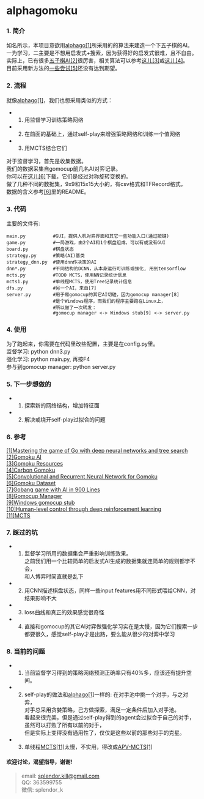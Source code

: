 # alphagomoku


### 1. 简介

  如名所示，本项目意欲用[alphago\[1\]][1]所采用的的算法来建造一个下五子棋的AI。</br>
  一为学习，二主要是不想用启发式+搜索，因为获得好的启发式很难，且不自由。</br>
  实际上，已有很多[五子棋AI\[2\]][2]很厉害，相关算法可以参考[这儿\[3\]][3]或[这儿\[4\]][4]。</br>
  目前采用新方法的[一些尝试\[5\]][5]还没有达到期望。


### 2. 流程
  就像[alphago\[1\]][1]，我们也想采用类似的方式：  
  * 1. 用监督学习训练策略网络
  * 2. 在前面的基础上，通过self-play来增强策略网络和训练一个值网络
  * 3. 用MCTS结合它们

  对于监督学习，首先是收集数据。</br>
  我们的数据采集自gomocup前几名AI对弈记录。</br>
  你可以在[这儿\[6\]][6]下载，它们是经过对称旋转变换的。</br>
  做了几种不同的数据集，9x9和15x15大小的，有csv格式和TFRecord格式，</br>
  数据的含义参考[\[6\]][6]里的README。</br>


### 3. 代码
  主要的文件有:
  ```
  main.py          #GUI，提供人机对弈界面和其它一些功能入口(通过按键)
  game.py          #一局游戏，由2个AI和1个棋盘组成，可以有或没有GUI
  board.py         #棋盘状态
  strategy.py      #策略(AI)基类
  strategy_dnn.py  #使用dnn作决策的AI
  dnn*.py          #不同结构的DCNN，从本身运行可训练或强化, 用到tensorflow
  mcts.py          #TODO MCTS，使用NN记录统计信息
  mcts1.py         #单线程MCTS，使用Tree记录统计信息
  dfs.py           #另一个AI，来自[7]
  server.py        #用于和gomocup的其它AI切磋，因为gomocup manager[8]
                   #是个Windows程序，而我们的程序主要跑在Linux上，
                   #所以做了一次转发：
                   #gomocup manager <-> Windows stub[9] <-> server.py
```

### 4. 使用
  为了跑起来，你需要在代码里改些配置，主要是在config.py里。</br>
  监督学习: python dnn3.py</br>
  强化学习: python main.py, 再按F4</br>
  参与到gomocup manager: python server.py


### 5. 下一步想做的
 * 1. 探索新的网络结构，增加特征面
 * 2. 解决或绕开self-play过拟合的问题


### 6. 参考
  [\[1\]Mastering the game of Go with deep neural networks and tree search][1]</br>
  [\[2\]Gomoku AI][2]</br>
  [\[3\]Gomoku Resources][3]</br>
  [\[4\]Carbon Gomoku][4]</br>
  [\[5\]Convolutional and Recurrent Neural Network for Gomoku][5]</br>
  [\[6\]Gomoku Dataset][6]</br>
  [\[7\]Gobang game with AI in 900 Lines][7]</br>
  [\[8\]Gomocup Manager][8]</br>
  [\[9\]Windows gomocup stub][9]</br>
  [\[10\]Human-level control through deep reinforcement learning][10]</br>
  [\[11\]MCTS][11]


### 7. 踩过的坑
  - 1. 监督学习所用的数据集会严重影响训练效果。</br>
  之前我们用一个比较简单的启发式AI生成的数据集就连简单的规则都学不会，</br>
  和人博弈时简直就是乱下
  - 2. 用CNN描述棋盘状态，同样一些input features用不同形式喂给CNN，对结果影响不大
  - 3. loss曲线和真正的效果感觉很奇怪  
  - 4. 直接和gomocup的其它AI对弈做强化学习实在是太慢，因为它们搜索一步</br>
  都要很久，感觉self-play才是出路，要么能从很少的对弈中学习


### 8. 当前的问题
  - 1. 当前监督学习得到的策略网络预测正确率只有40%多，应该还有提升空间。
  - 2. self-play的做法和[alphago\[1\]][1]一样的: 在对手池中挑一个对手，与之对弈，</br>
  对手总采用贪婪策略，己方做探索，满足一定条件后加入对手池。</br>
  看起来很完美，但是通过self-play得到的agent会过拟合于自己的对手，虽然可以打败了所有以前的对手，</br>
  但是实际上变得没有通用性了，仅仅是这些以前的那些对手的克星。</br>
  - 3. 单线程[MCTS\[11\]][11]太慢，不实用，得改成[APV-MCTS\[1\]][1]
  
  
#### 欢迎讨论，渴望指导，谢谢!
>email: splendor.kill@gmail.com</br>
QQ: 363599755</br>
微信: splendor_k


[1]: http://airesearch.com/wp-content/uploads/2016/01/deepmind-mastering-go.pdf
[2]: http://gomocup.org/download-gomoku-ai/
[3]: http://www.aiexp.info/gomoku-renju-resources-an-overview.html
[4]: http://mczard.republika.pl/gomoku.en.html
[5]: http://cs231n.stanford.edu/reports2016/109_Report.pdf
[6]: http://pan.baidu.com/s/1eSolIHc
[7]: https://github.com/skywind3000/gobang
[8]: http://gomocup.org/download-gomocup-manager/
[9]: https://github.com/splendor-kill/MyGomocupStub
[10]: https://storage.googleapis.com/deepmind-data/assets/papers/DeepMindNature14236Paper.pdf
[11]: https://en.wikipedia.org/wiki/Monte_Carlo_tree_search
